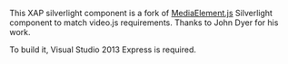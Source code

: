 This XAP silverlight component is a fork of [MediaElement.js](https://github.com/johndyer/mediaelement/tree/master/src/silverlight) Silverlight component to match video.js requirements.
Thanks to John Dyer for his work.

To build it, Visual Studio 2013 Express is required.